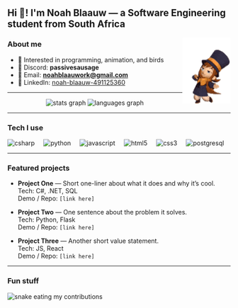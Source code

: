 <h2 align="left">Hi 👋! I'm Noah Blaauw — a Software Engineering student from South Africa</h2>

<img align="right" height="150" src="assets/hat-kid.gif" alt="Hat Kid dancing" />

### About me
- 🎯 Interested in programming, animation, and birds
- 💬 Discord: **passivesausage**
- 📧 Email: **noahblaauwork@gmail.com**
- 💼 LinkedIn: <a href="https://www.linkedin.com/in/noah-blaauw-491125360/">noah-blaauw-491125360</a>

---

<div align="center">
  <img src="https://github-readme-stats.vercel.app/api?username=NoahBlaauw&show_icons=true&include_all_commits=true&count_private=true&theme=dracula&hide_border=false" height="150" alt="stats graph" />
  <img src="https://github-readme-stats.vercel.app/api/top-langs?username=NoahBlaauw&layout=compact&card_width=320&langs_count=6&theme=dracula&hide_border=false" height="150" alt="languages graph" />
</div>

---

### Tech I use
<div align="left">
  <img src="https://cdn.jsdelivr.net/gh/devicons/devicon/icons/csharp/csharp-original.svg" height="30" alt="csharp" />
  <img width="12" />
  <img src="https://cdn.jsdelivr.net/gh/devicons/devicon/icons/python/python-original.svg" height="30" alt="python" />
  <img width="12" />
  <img src="https://cdn.jsdelivr.net/gh/devicons/devicon/icons/javascript/javascript-original.svg" height="30" alt="javascript" />
  <img width="12" />
  <img src="https://cdn.jsdelivr.net/gh/devicons/devicon/icons/html5/html5-original.svg" height="30" alt="html5" />
  <img width="12" />
  <img src="https://cdn.jsdelivr.net/gh/devicons/devicon/icons/css3/css3-original.svg" height="30" alt="css3" />
  <img width="12" />
  <img src="https://cdn.jsdelivr.net/gh/devicons/devicon/icons/postgresql/postgresql-original.svg" height="30" alt="postgresql" />
</div>

---

### Featured projects
- **Project One** — Short one-liner about what it does and why it’s cool.  
  Tech: C#, .NET, SQL  
  Demo / Repo: `[link here]`

- **Project Two** — One sentence about the problem it solves.  
  Tech: Python, Flask  
  Demo / Repo: `[link here]`

- **Project Three** — Another short value statement.  
  Tech: JS, React  
  Demo / Repo: `[link here]`

---

### Fun stuff
<picture>
  <source media="(prefers-color-scheme: dark)" srcset="https://raw.githubusercontent.com/NoahBlaauw/NoahBlaauw/output/snake-dark.svg" />
  <img alt="snake eating my contributions" src="https://raw.githubusercontent.com/NoahBlaauw/NoahBlaauw/output/snake.svg" />
</picture>
